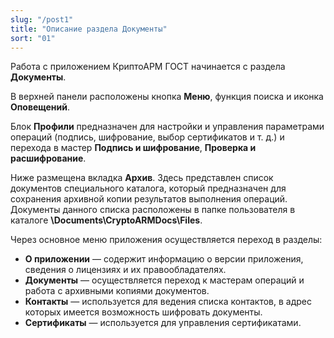 ```yaml
---
slug: "/post1"
title: "Описание раздела Документы"
sort: "01"
---
```


Работа с приложением КриптоАРМ ГОСТ начинается с раздела **Документы**.

В верхней панели расположены кнопка **Меню**, функция поиска и иконка **Оповещений**.

Блок **Профили** предназначен для настройки и управления параметрами операций (подпись, шифрование, выбор сертификатов и т. д.) и перехода в мастер **Подпись и шифрование**, **Проверка и расшифрование**. 

Ниже размещена вкладка **Архив**. Здесь представлен список документов специального каталога, который предназначен для сохранения архивной копии результатов выполнения операций. Документы данного списка расположены в папке пользователя в каталоге **\\Documents\CryptoARMDocs\Files**.

Через основное меню приложения осуществляется переход в разделы:
- **О приложении** — содержит информацию о версии приложения, сведения о лицензиях и их правообладателях.
- **Документы** — осуществляется переход к мастерам операций и работа с архивными копиями документов.
- **Контакты** — используется для ведения списка контактов, в адрес которых имеется возможность шифровать документы.
- **Сертификаты** — используется для управления сертификатами.

